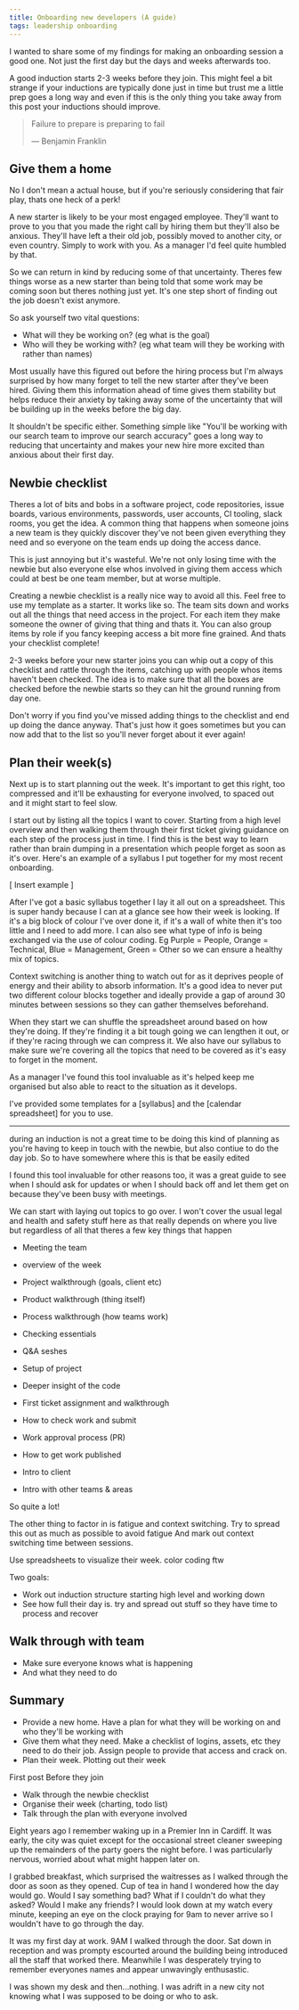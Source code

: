 ```yaml
---
title: Onboarding new developers (A guide)
tags: leadership onboarding
---
```




I wanted to share some of my findings for making an onboarding session a good one. Not just the first day but the days and weeks afterwards too.

A good induction starts 2-3 weeks before they join. This might feel a bit strange if your inductions are typically done just in time but trust me a little prep goes a long way and even if this is the only thing you take away from this post your inductions should improve.

> Failure to prepare is preparing to fail
>
> — Benjamin Franklin

## Give them a home

No I don't mean a actual house, but if you're seriously considering that fair play, thats one heck of a perk!

A new starter is likely to be your most engaged employee. They'll want to prove to you that you made the right call by hiring them but they'll also be anxious. They'll have left a their old job, possibly moved to another city, or even country. Simply to work with you. As a manager I'd feel quite humbled by that.

So we can return in kind by reducing some of that uncertainty. Theres few things worse as a new starter than being told that some work may be coming soon but theres nothing just yet. It's one step short of finding out the job doesn't exist anymore.

So ask yourself two vital questions:

- What will they be working on? (eg what is the goal)
- Who will they be working with? (eg what team will they be working with rather than names)

Most usually have this figured out before the hiring process but I'm always surprised by how many forget to tell the new starter after they've been hired. Giving them this information ahead of time gives them stability but helps reduce their anxiety by taking away some of the uncertainty that will be building up in the weeks before the big day.

It shouldn't be specific either. Something simple like "You'll be working with our search team to improve our search accuracy" goes a long way to reducing that uncertainty and makes your new hire more excited than anxious about their first day.

## Newbie checklist

Theres a lot of bits and bobs in a software project, code repositories, issue boards, various environments, passwords, user accounts, CI tooling, slack rooms, you get the idea. A common thing that happens when someone joins a new team is they quickly discover they've not been given everything they need and so everyone on the team ends up doing the access dance.

This is just annoying but it's wasteful. We're not only losing time with the newbie but also everyone else whos involved in giving them access which could at best be one team member, but at worse multiple.

Creating a newbie checklist is a really nice way to avoid all this. Feel free to use my template as a starter. It works like so. The team sits down and works out all the things that need access in the project. For each item they make someone the owner of giving that thing and thats it. You can also group items by role if you fancy keeping access a bit more fine grained. And thats your checklist complete!

2-3 weeks before your new starter joins you can whip out a copy of this checklist and rattle through the items, catching up with people whos items haven't been checked. The idea is to make sure that all the boxes are checked before the newbie starts so they can hit the ground running from day one.

Don't worry if you find you've missed adding things to the checklist and end up doing the dance anyway. That's just how it goes sometimes but you can now add that to the list so you'll never forget about it ever again!

## Plan their week(s)

Next up is to start planning out the week. It's important to get this right, too compressed and it'll be exhausting for everyone involved, to spaced out and it might start to feel slow.

I start out by listing all the topics I want to cover. Starting from a high level overview and then walking them through their first ticket giving guidance on each step of the process just in time. I find this is the best way to learn rather than brain dumping in a presentation which people forget as soon as it's over. Here's an example of a syllabus I put together for my most recent onboarding.

[ Insert example ]

After I've got a basic syllabus together I lay it all out on a spreadsheet. This is super handy because I can at a glance see how their week is looking. If it's a big block of colour I've over done it, if it's a wall of white then it's too little and I need to add more. I can also see what type of info is being exchanged via the use of colour coding. Eg Purple = People, Orange = Technical, Blue = Management, Green = Other so we can ensure a healthy mix of topics.

Context switching is another thing to watch out for as it deprives people of energy and their ability to absorb information. It's a good idea to never put two different colour blocks together and ideally provide a gap of around
30 minutes between sessions so they can gather themselves beforehand.

When they start we can shuffle the spreadsheet around based on how they're doing. If they're finding it a bit tough going we can lengthen it out, or if they're racing through we can compress it. We also have our syllabus to make sure we're covering all the topics that need to be covered as it's easy to forget in the moment.

As a manager I've found this tool invaluable as it's helped keep me organised but also able to react to the situation as it develops.

I've provided some templates for a [syllabus] and the [calendar spreadsheet] for you to use.

----
during an induction is not a great time to be doing this kind of planning as you're having to keep in touch with the newbie, but also contiue to do the day job. So to have somewhere where this is that be easily edited

I found this tool invaluable for other reasons too, it was a great guide to see when I should ask for updates or when I should back off and let them get on because they've been busy with meetings.




We can start with laying out topics to go over. I won't cover the usual legal and health and safety stuff here as that really depends on where you live but regardless of all that theres a few key things that happen

- Meeting the team
- overview of the week
- Project walkthrough (goals, client etc)
- Product walkthrough (thing itself)
- Process walkthrough (how teams work)
- Checking essentials
- Q&A seshes
- Setup of project
- Deeper insight of the code
- First ticket assignment and walkthrough
- How to check work and submit
- Work approval process (PR)
- How to get work published
- Intro to client

- Intro with other teams & areas

So quite a lot!

The other thing to factor in is fatigue and context switching.
Try to spread this out as much as possible to avoid fatigue
And mark out context switching time between sessions.

Use spreadsheets to visualize their week. color coding ftw

Two goals:
- Work out induction structure starting high level and working down
- See how full their day is. try and spread out stuff so they have time to process and recover

## Walk through with team

- Make sure everyone knows what is happening
- And what they need to do

## Summary

- Provide a new home. Have a plan for what they will be working on and who they'll be working with
- Give them what they need. Make a checklist of logins, assets, etc they need to do their job. Assign people to provide
that access and crack on.
- Plan their week. Plotting out their week

First post
Before they join
- Walk through the newbie checklist
- Organise their week (charting, todo list)
- Talk through the plan with everyone involved














Eight years ago I remember waking up in a Premier Inn in Cardiff. It was early, the city was quiet except for the
occasional street cleaner sweeping up the remainders of the party goers the night before. I was particularly nervous,
worried about what might happen later on.

I grabbed breakfast, which surprised the waitresses as I walked through the door as soon as they opened.
Cup of tea in hand I wondered how the day would go. Would I say something bad? What if I couldn't
do what they asked? Would I make any friends? I would look down at my watch every minute, keeping an eye on the clock
praying for 9am to never arrive so I wouldn't have to go through the day.

It was my first day at work. 9AM I walked through the door. Sat down in reception and was prompty
escourted around the building being introduced all the staff that worked there. Meanwhile I was desperately trying to
remember everyones names and appear unwavingly enthusastic.

I was shown my desk and then...nothing. I was adrift in a new city not knowing what I was supposed to be doing or who to ask.
